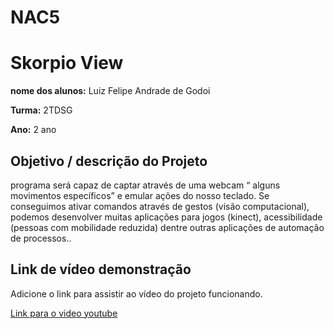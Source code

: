 # NAC5

# Skorpio View

**nome dos alunos:** 
Luiz Felipe Andrade de Godoi

**Turma:**
2TDSG

**Ano:**
2 ano

## Objetivo / descrição do Projeto

programa será capaz de captar através de uma webcam “ alguns movimentos específicos” e emular ações do nosso teclado. Se conseguimos ativar comandos através de gestos (visão computacional), podemos desenvolver muitas aplicações para jogos (kinect), acessibilidade (pessoas com mobilidade reduzida) dentre outras aplicações de automação de processos.​. 


## Link de vídeo demonstração

Adicione o link para assistir ao vídeo do projeto funcionando.

[Link para o video youtube](https://www.youtube.com/watch?v=xva71wynxS0)
